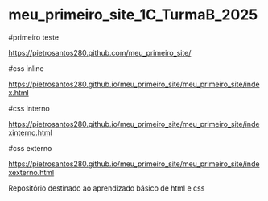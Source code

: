 # meu_primeiro_site_1C_TurmaB_2025

#primeiro teste

https://pietrosantos280.github.com/meu_primeiro_site/

#css inline

https://pietrosantos280.github.io/meu_primeiro_site/meu_primeiro_site/index.html

#css interno

https://pietrosantos280.github.io/meu_primeiro_site/meu_primeiro_site/indexinterno.html


#css externo

https://pietrosantos280.github.io/meu_primeiro_site/meu_primeiro_site/indexexterno.html

Repositório destinado ao aprendizado básico de html e css
